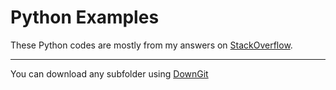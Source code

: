 # Python Examples

These Python codes are  mostly from my answers on [StackOverflow](http://stackoverflow.com/users/1832058/furas).

---

You can download any subfolder using [DownGit](https://minhaskamal.github.io/DownGit/)
